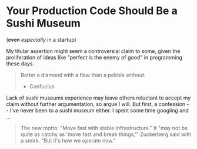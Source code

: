 # Your Production Code Should Be a Sushi Museum

(~~even~~ *especially* in a startup)

My titular assertion might seem a controversial claim to some, given the
proliferation of ideas like "perfect is the enemy of good" in programming these
days.

> Better a diamond with a flaw than a pebble without.
> - Confucius

Lack of sushi museums experience may leave others reluctant to accept my claim
without further argumentation, so argue I will.  But first, a confession --
I've never been to a sushi museum either.  I spent some time googling and ...

> The new motto: "Move fast with stable infrastructure." It "may not be quite
> as catchy as 'move fast and break things,'" Zuckerberg said with a
> smirk. "But it's how we operate now."


